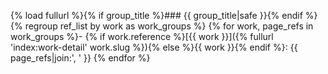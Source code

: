 {% load fullurl %}{% if group_title %}### {{ group_title|safe }}{% endif %}{% regroup ref_list by work as work_groups %}
{% for work, page_refs in work_groups %}- {% if work.reference %}[{{ work }}]({% fullurl 'index:work-detail' work.slug %}){% else %}{{ work }}{% endif %}: {{ page_refs|join:', ' }}
{% endfor %}
